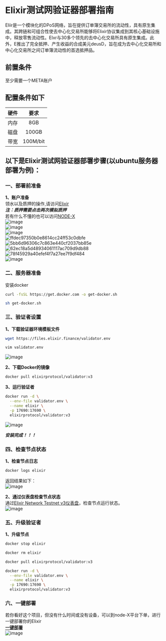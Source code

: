 # Elixir测试网验证器部署指南    

Eliir是一个模块化的DPoS网络，旨在提供订单簿交易所的流动性，具有原生集成。其跨链和可组合性使去中心化交易所能够将Elixir协议集成到其核心基础设施中，释放零售流动性。EIxr与30多个领先的去中心化交易所具有原生集成。此外，E推出了完全抵押、产生收益的合成美元deusD，旨在成为去中心化交易所和中心化交易所之间订单簿流动性的首选抵押品。

## 前置条件  
至少需要一个META账户

## 配置条件如下  
| 硬件  | 要求  |
|:-----:|:-----:|
|  内存   |   8GB   |
|   磁盘  |  100GB    |
|   带宽  |  100M/bit |

## 以下是Elixir测试网验证器部署步骤(以ubuntu服务器部署为例)：  
### 一、部署前准备  
**1、账户准备**  
领水以及质押的操作,请访问[Elixir](https://testnet-3.elixir.xyz/)  
***注：质押需要点击两次模拟质押***  
若有什么不懂的也可以访问[NODE-X](https://docs.node-x.xyz/chan-pin-shou-ce/yi-jian-bu-shu/elixir)  
![image](https://github.com/user-attachments/assets/4ec7ad1f-e8fe-43ce-9578-9444943ae642)  
![image](https://github.com/user-attachments/assets/4bd5d818-36a7-447b-9bd8-b166331a9368)  
![image](https://github.com/user-attachments/assets/694e6091-d129-4479-9f1d-4efdf5dd34c3)  
![ffdec97350b0e8614cc24ff53c0dbfe](https://github.com/user-attachments/assets/34548659-85ad-4162-8bd3-c1aa6779f9a5)   
![5bb6d96306c7c863e440cf2037bb85e](https://github.com/user-attachments/assets/cb534bd3-2234-4619-870f-d498719b8576)   
![62ec18a5d48934061117ac709d9db88](https://github.com/user-attachments/assets/2f6232c3-f3de-4cf3-9992-ab2f5843c8e4)  
![78f45929a40efef4f7a27ee7f9df484](https://github.com/user-attachments/assets/1a54ba95-0c5c-4121-b783-f4ea4c77d0c4)  
![image](https://github.com/user-attachments/assets/d0fe01c4-07e4-4300-b3b2-07096eaf96ae)  
  
### 二、服务器准备  
安装docker  
```bash
curl -fsSL https://get.docker.com -o get-docker.sh
```
```bash
sh get-docker.sh
```
### 三、验证者设置  
**1、下载验证器环境模板文件**  
```bash
wget https://files.elixir.finance/validator.env
```
```bash
vim validator.env
```
![image](https://github.com/user-attachments/assets/67c657bb-7773-4330-9f03-195e345c9101)  

**2、下载Docker的镜像**  
```bash
docker pull elixirprotocol/validator:v3
```

**3、运行验证者**  
```bash
docker run -d \
  --env-file validator.env \
  --name elixir \
  -p 17690:17690 \
  elixirprotocol/validator:v3
```
![image](https://github.com/user-attachments/assets/5d48ee26-c317-4804-8b58-a6e74014c6c6)  

***安装完成！！！***  

### 四、检查节点状态  
**1、检查节点日志**  
```bash
docker logs elixir
```
返回结果如下：  
![image](https://github.com/user-attachments/assets/60317578-d26a-4f66-86dc-a621bfdb4612)  

**2、通过仪表盘检查节点状态**  
通过[Elixir Network Testnet v3仪表盘](https://testnet-3.elixir.xyz/)，检查节点运行状态。    
![image](https://github.com/user-attachments/assets/cbd77adc-9a30-428f-b55a-fb9d259ca406)  

### 五、升级验证者  
**1、升级节点**  
```bash
docker stop elixir
```
```bash
docker rm elixir
```
```bash
docker pull elixirprotocol/validator:v3
```
```bash
docker run -d \
  --env-file validator.env \
  --name elixir \
  -p 17690:17690 \
  elixirprotocol/validator:v3
```
### 六、一键部署  
若你看好这个项目，但没有什么时间或没有设备，可以到node-X平台下单，进行一键部署你的Elixir  
**[一键部署](https://node-x.xyz/#/deploy?proId=UeYtWegB3w8BkDeV)**  
![image](https://github.com/user-attachments/assets/8c793146-ed4f-43ec-83f7-14e0510c6548)  

